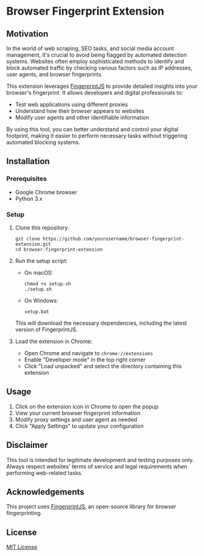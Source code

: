 # Browser Fingerprint Extension

## Motivation

In the world of web scraping, SEO tasks, and social media account management, it's crucial to avoid being flagged by automated detection systems. Websites often employ sophisticated methods to identify and block automated traffic by checking various factors such as IP addresses, user agents, and browser fingerprints.

This extension leverages [FingerprintJS](https://fingerprintjs.com/) to provide detailed insights into your browser's fingerprint. It allows developers and digital professionals to:

- Test web applications using different proxies
- Understand how their browser appears to websites
- Modify user agents and other identifiable information

By using this tool, you can better understand and control your digital footprint, making it easier to perform necessary tasks without triggering automated blocking systems.

## Installation

### Prerequisites

- Google Chrome browser
- Python 3.x

### Setup

1. Clone this repository:
   ```
   git clone https://github.com/yourusername/browser-fingerprint-extension.git
   cd browser-fingerprint-extension
   ```

2. Run the setup script:
   - On macOS:
     ```
     chmod +x setup.sh
     ./setup.sh
     ```
   - On Windows:
     ```
     setup.bat
     ```

   This will download the necessary dependencies, including the latest version of FingerprintJS.

3. Load the extension in Chrome:
   - Open Chrome and navigate to `chrome://extensions`
   - Enable "Developer mode" in the top right corner
   - Click "Load unpacked" and select the directory containing this extension

## Usage

1. Click on the extension icon in Chrome to open the popup
2. View your current browser fingerprint information
3. Modify proxy settings and user agent as needed
4. Click "Apply Settings" to update your configuration

## Disclaimer

This tool is intended for legitimate development and testing purposes only. Always respect websites' terms of service and legal requirements when performing web-related tasks.

## Acknowledgements

This project uses [FingerprintJS](https://fingerprintjs.com/), an open-source library for browser fingerprinting.

## License

[MIT License](LICENSE)